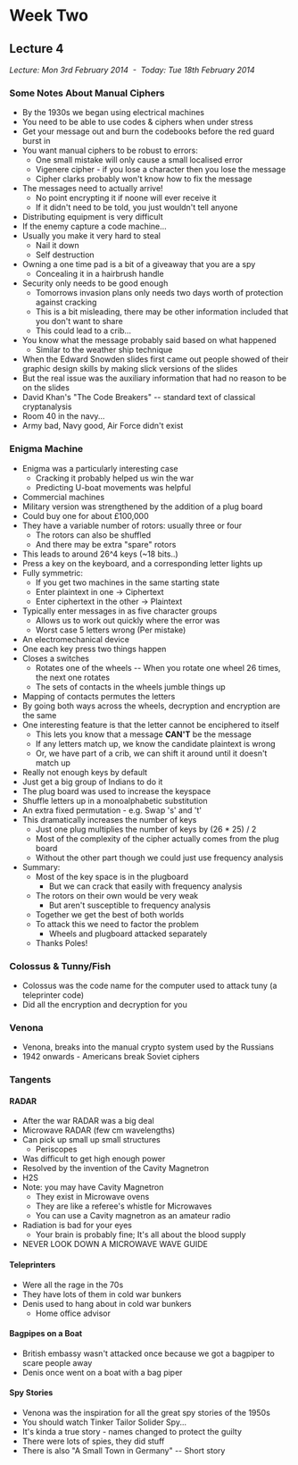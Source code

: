 Week Two
========

Lecture 4
---------

*Lecture: Mon 3rd February 2014  -  Today: Tue 18th February 2014*

### Some Notes About Manual Ciphers

-   By the 1930s we began using electrical machines
-   You need to be able to use codes & ciphers when under stress
-   Get your message out and burn the codebooks before the red guard
    burst in
-   You want manual ciphers to be robust to errors:
    -   One small mistake will only cause a small localised error
    -   Vigenere cipher - if you lose a character then you lose the
        message
    -   Cipher clarks probably won't know how to fix the message
-   The messages need to actually arrive!
    -   No point encrypting it if noone will ever receive it
    -   If it didn't need to be told, you just wouldn't tell anyone
-   Distributing equipment is very difficult
-   If the enemy capture a code machine...
-   Usually you make it very hard to steal
    -   Nail it down
    -   Self destruction
-   Owning a one time pad is a bit of a giveaway that you are a spy
    -   Concealing it in a hairbrush handle
-   Security only needs to be good enough
    -   Tomorrows invasion plans only needs two days worth of protection
        against cracking
    -   This is a bit misleading, there may be other information
        included that you don't want to share
    -   This could lead to a crib...
-   You know what the message probably said based on what happened
    -   Similar to the weather ship technique
-   When the Edward Snowden slides first came out people showed of their
    graphic design skills by making slick versions of the slides
-   But the real issue was the auxiliary information that had no reason
    to be on the slides
-   David Khan's "The Code Breakers" -- standard text of classical
    cryptanalysis
-   Room 40 in the navy...
-   Army bad, Navy good, Air Force didn't exist

### Enigma Machine

- Enigma was a particularly interesting case
    -   Cracking it probably helped us win the war
    -   Predicting U-boat movements was helpful
- Commercial machines
- Military version was strengthened by the addition of a plug board
- Could buy one for about £100,000
- They have a variable number of rotors: usually three or four
    -   The rotors can also be shuffled
    -   And there may be extra "spare" rotors
- This leads to around 26\^4 keys (\~18 bits..)
- Press a key on the keyboard, and a corresponding letter lights up
- Fully symmetric:
    -   If you get two machines in the same starting state
    -   Enter plaintext in one → Ciphertext
    -   Enter ciphertext in the other → Plaintext
- Typically enter messages in as five character groups
    -   Allows us to work out quickly where the error was
    -   Worst case 5 letters wrong (Per mistake)
- An electromechanical device
- One each key press two things happen
- Closes a switches
    -   Rotates one of the wheels -- When you rotate one wheel 26 times, the
        next one rotates
    -   The sets of contacts in the wheels jumble things up
- Mapping of contacts permutes the letters
- By going both ways across the wheels, decryption and encryption are the
same
- One interesting feature is that the letter cannot be enciphered to
itself
    -   This lets you know that a message **CAN'T** be the message
    -   If any letters match up, we know the candidate plaintext is wrong
    -   Or, we have part of a crib, we can shift it around until it doesn't
        match up
- Really not enough keys by default
- Just get a big group of Indians to do it
- The plug board was used to increase the keyspace
- Shuffle letters up in a monoalphabetic substitution
- An extra fixed permutation - e.g. Swap 's' and 't'
- This dramatically increases the number of keys
    -   Just one plug multiplies the number of keys by (26 \* 25) / 2
    -   Most of the complexity of the cipher actually comes from the plug
        board
    -   Without the other part though we could just use frequency analysis
- Summary:
    -   Most of the key space is in the plugboard
        -   But we can crack that easily with frequency analysis
    -   The rotors on their own would be very weak
        -   But aren't susceptible to frequency analysis
    -   Together we get the best of both worlds
    -   To attack this we need to factor the problem
        -   Wheels and plugboard attacked separately
    -   Thanks Poles!

### Colossus & Tunny/Fish

-   Colossus was the code name for the computer used to attack tuny (a
    teleprinter code)
-   Did all the encryption and decryption for you

### Venona

-   Venona, breaks into the manual crypto system used by the Russians
-   1942 onwards - Americans break Soviet ciphers

### Tangents

#### RADAR

-   After the war RADAR was a big deal
-   Microwave RADAR (few cm wavelengths)
-   Can pick up small up small structures
    -   Periscopes
-   Was difficult to get high enough power
-   Resolved by the invention of the Cavity Magnetron
-   H2S
-   Note: you may have Cavity Magnetron
    -   They exist in Microwave ovens
    -   They are like a referee's whistle for Microwaves
    -   You can use a Cavity magnetron as an amateur radio
-   Radiation is bad for your eyes
    -   Your brain is probably fine; It's all about the blood supply
-   NEVER LOOK DOWN A MICROWAVE WAVE GUIDE

#### Teleprinters

-   Were all the rage in the 70s
-   They have lots of them in cold war bunkers
-   Denis used to hang about in cold war bunkers
    -   Home office advisor

#### Bagpipes on a Boat

-   British embassy wasn't attacked once because we got a bagpiper to
    scare people away
-   Denis once went on a boat with a bag piper

#### Spy Stories

-   Venona was the inspiration for all the great spy stories of the
    1950s
-   You should watch Tinker Tailor Solider Spy...
-   It's kinda a true story - names changed to protect the guilty
-   There were lots of spies, they did stuff
-   There is also "A Small Town in Germany" -- Short story
